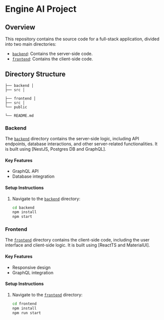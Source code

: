 # Engine AI Project

## Overview

This repository contains the source code for a full-stack application, divided into two main directories:

- [`backend`](command:_github.copilot.openRelativePath?%5B%7B%22scheme%22%3A%22file%22%2C%22authority%22%3A%22%22%2C%22path%22%3A%22%2FUsers%2Fwernereichner%2FDesktop%2FtestFullStack%2FengineAiProject%2Fengine-ai-backend%2Fbackend%22%2C%22query%22%3A%22%22%2C%22fragment%22%3A%22%22%7D%2C%22fb3e0360-f4d1-4112-8e6e-e3ca5c461c00%22%5D '/Users/wernereichner/Desktop/testFullStack/engineAiProject/engine-ai-backend/backend'): Contains the server-side code.
- [`frontend`](command:_github.copilot.openRelativePath?%5B%7B%22scheme%22%3A%22file%22%2C%22authority%22%3A%22%22%2C%22path%22%3A%22%2FUsers%2Fwernereichner%2FDesktop%2FtestFullStack%2FengineAiProject%2Fengine-ai-backend%2Ffrontend%22%2C%22query%22%3A%22%22%2C%22fragment%22%3A%22%22%7D%2C%22fb3e0360-f4d1-4112-8e6e-e3ca5c461c00%22%5D '/Users/wernereichner/Desktop/testFullStack/engineAiProject/engine-ai-backend/frontend'): Contains the client-side code.

## Directory Structure

```
├── backend │
├── src │

├── frontend │
├── src │
└── public

└── README.md
```

### Backend

The [`backend`](command:_github.copilot.openRelativePath?%5B%7B%22scheme%22%3A%22file%22%2C%22authority%22%3A%22%22%2C%22path%22%3A%22%2FUsers%2Fwernereichner%2FDesktop%2FtestFullStack%2FengineAiProject%2Fengine-ai-backend%2Fbackend%22%2C%22query%22%3A%22%22%2C%22fragment%22%3A%22%22%7D%2C%22fb3e0360-f4d1-4112-8e6e-e3ca5c461c00%22%5D '/Users/wernereichner/Desktop/testFullStack/engineAiProject/engine-ai-backend/backend') directory contains the server-side logic, including API endpoints, database interactions, and other server-related functionalities. It is built using [NestJS, Postgres DB and GraphQL].

#### Key Features

- GraphQL API
- Database integration

#### Setup Instructions

1. Navigate to the [`backend`](command:_github.copilot.openRelativePath?%5B%7B%22scheme%22%3A%22file%22%2C%22authority%22%3A%22%22%2C%22path%22%3A%22%2FUsers%2Fwernereichner%2FDesktop%2FtestFullStack%2FengineAiProject%2Fengine-ai-backend%2Fbackend%22%2C%22query%22%3A%22%22%2C%22fragment%22%3A%22%22%7D%2C%22fb3e0360-f4d1-4112-8e6e-e3ca5c461c00%22%5D '/Users/wernereichner/Desktop/testFullStack/engineAiProject/engine-ai-backend/backend') directory:
   ```sh
   cd backend
   npm install
   npm start
   ```

### Frontend

The [`frontend`](command:_github.copilot.openRelativePath?%5B%7B%22scheme%22%3A%22file%22%2C%22authority%22%3A%22%22%2C%22path%22%3A%22%2FUsers%2Fwernereichner%2FDesktop%2FtestFullStack%2FengineAiProject%2Fengine-ai-backend%2Ffrontend%22%2C%22query%22%3A%22%22%2C%22fragment%22%3A%22%22%7D%2C%22fb3e0360-f4d1-4112-8e6e-e3ca5c461c00%22%5D '/Users/wernereichner/Desktop/testFullStack/engineAiProject/engine-ai-backend/frontend') directory contains the client-side code, including the user interface and client-side logic. It is built using [ReactTS and MaterialUI].

#### Key Features

- Responsive design
- GraphQL integration

#### Setup Instructions

1. Navigate to the [`frontend`](command:_github.copilot.openRelativePath?%5B%7B%22scheme%22%3A%22file%22%2C%22authority%22%3A%22%22%2C%22path%22%3A%22%2FUsers%2Fwernereichner%2FDesktop%2FtestFullStack%2FengineAiProject%2Fengine-ai-backend%2Ffrontend%22%2C%22query%22%3A%22%22%2C%22fragment%22%3A%22%22%7D%2C%22fb3e0360-f4d1-4112-8e6e-e3ca5c461c00%22%5D '/Users/wernereichner/Desktop/testFullStack/engineAiProject/engine-ai-backend/frontend') directory:
   ```sh
   cd frontend
   npm install
   npm run start
   ```

